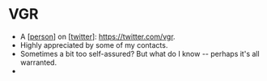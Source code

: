 # VGR
- A [[person]] on [[twitter]]: https://twitter.com/vgr.
- Highly appreciated by some of my contacts.
- Sometimes a bit too self-assured? But what do I know -- perhaps it's all warranted.
- 

[//begin]: # "Autogenerated link references for markdown compatibility"
[person]: person "Person"
[twitter]: twitter "Twitter"
[//end]: # "Autogenerated link references"